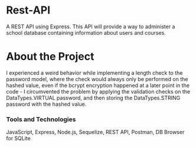 # Rest-API
 A REST API using Express. This API will provide a way to administer a school database containing information about users and courses.

# About the Project
 I experienced a weird behavior while implementing a length check to the password model, where the check would always only be performed on the hashed value, even if the bcrypt encryption happened at a later point in the code - I circumvented the problem by applying the validation checks on the DataTypes.VIRTUAL password, and then storing the DataTypes.STRING password with the hashed value.

 ### Tools and Technologies
 JavaScript, 
 Express, 
 Node.js, 
 Sequelize,
 REST API,
 Postman,
 DB Browser for SQLite
